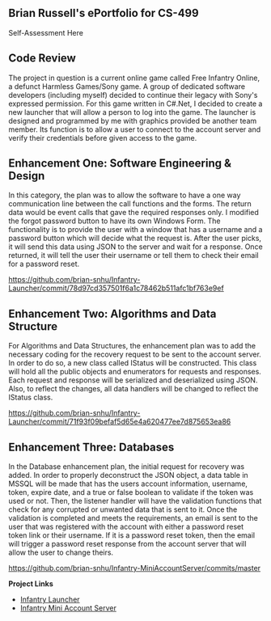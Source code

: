 ## Brian Russell's ePortfolio for CS-499

Self-Assessment Here

## Code Review
<p align="left">
    The project in question is a current online game called Free Infantry Online, a defunct Harmless Games/Sony game. A group of dedicated software developers (including myself) decided to continue their legacy with Sony's expressed permission. For this game written in C#.Net, I decided to create a new launcher that will allow a person to log into the game. The launcher is designed and programmed by me with graphics provided be another team member. Its function is to allow a user to connect to the account server and verify their credentials before given access to the game.
</p>

## Enhancement One: Software Engineering & Design
<p align="left">
    In this category, the plan was to allow the software to have a one way communication line between the call functions and the forms. The return data would be event calls that gave the required responses only. I modified the forgot password button to have its own Windows Form. The functionality is to provide the user with a window that has a username and a password button which will decide what the request is. After the user picks, it will send this data using JSON to the server and wait for a response. Once returned, it will tell the user their username or tell them to check their email for a password reset.
</p>

https://github.com/brian-snhu/Infantry-Launcher/commit/78d97cd357501f6a1c78462b511afc1bf763e9ef

## Enhancement Two: Algorithms and Data Structure
<p align="left">
    For Algorithms and Data Structures, the enhancement plan was to add the necessary coding for the recovery request to be sent to the account server. In order to do so, a new class called IStatus will be constructed. This class will hold all the public objects and enumerators for requests and responses. Each request and response will be serialized and deserialized using JSON. Also, to reflect the changes, all data handlers will be changed to reflect the IStatus class.  
</p>

https://github.com/brian-snhu/Infantry-Launcher/commit/71f93f09befaf5d65e4a620477ee7d875653ea86

## Enhancement Three: Databases
<p align="left">
    In the Database enhancement plan, the initial request for recovery was added. In order to properly deconstruct the JSON object, a data table in MSSQL will be made that has the users account information, username, token, expire date, and a true or false boolean to validate if the token was used or not. Then, the listener handler will have the validation functions that check for any corrupted or unwanted data that is sent to it. Once the validation is completed and meets the requirements, an email is sent to the user that was registered with the account with either a password reset token link or their username. If it is a password reset token, then the email will trigger a password reset response from the account server that will allow the user to change theirs.
</p>

https://github.com/brian-snhu/Infantry-MiniAccountServer/commits/master



**Project Links**<br>
* [Infantry Launcher](https://github.com/brian-snhu/Infantry-Launcher)
* [Infantry Mini Account Server](https://github.com/brian-snhu/Infantry-MiniAccountServer)
<br>
